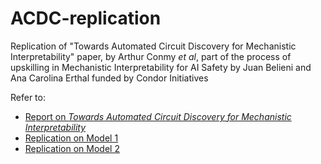 # ACDC-replication
Replication of "Towards Automated Circuit Discovery for Mechanistic Interpretability" paper, by Arthur Conmy _et al_, part of the process of upskilling in Mechanistic Interpretability for AI Safety by Juan Belieni and Ana Carolina Erthal funded by Condor Initiatives

Refer to:
* [Report on _Towards Automated Circuit Discovery for Mechanistic Interpretability_](report.pdf)
* [Replication on Model 1](notebooks/attn_only_2L_half.ipynb)
* [Replication on Model 2](notebooks/redwood_attn_2l.ipynb.ipynb)

